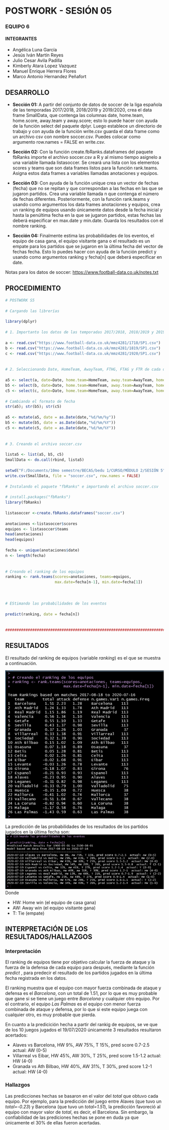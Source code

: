 # POSTWORK - SESIÓN 05
### EQUIPO 6
#### INTEGRANTES
- Angélica Luna García
- Jesús Iván Martín Reyes
- Julio Cesar Avila Padilla
- Kimberly Atara Lopez Vazquez
- Manuel Enrique Herrera Flores
- Marco Antonio Hernandez Peñafort

## DESARROLLO

- **Sección 01:** A partir del conjunto de datos de soccer de la liga española de las temporadas 2017/2018, 2018/2019 y 2019/2020, crea el data frame SmallData, que contenga las columnas date, home.team, home.score, away.team y away.score; esto lo puede hacer con ayuda de la función select del paquete dplyr. Luego establece un directorio de trabajo y con ayuda de la función write.csv guarda el data frame como un archivo csv con nombre soccer.csv. Puedes colocar como argumento row.names = FALSE en write.csv.

- **Sección 02:** Con la función create.fbRanks.dataframes del paquete fbRanks importe el archivo soccer.csv a R y al mismo tiempo asignelo a una variable llamada listasoccer. Se creará una lista con los elementos scores y teams que son data frames listos para la función rank.teams. Asigna estos data frames a variables llamadas anotaciones y equipos.

- **Sección 03:** Con ayuda de la función unique crea un vector de fechas (fecha) que no se repitan y que correspondan a las fechas en las que se jugaron partidos. Crea una variable llamada n que contenga el número de fechas diferentes. Posteriormente, con la función rank.teams y usando como argumentos los data frames anotaciones y equipos, crea un ranking de equipos usando únicamente datos desde la fecha inicial y hasta la penúltima fecha en la que se jugaron partidos, estas fechas las deberá especificar en max.date y min.date. Guarda los resultados con el nombre ranking.

- **Sección 04:** Finalmente estima las probabilidades de los eventos, el equipo de casa gana, el equipo visitante gana o el resultado es un empate para los partidos que se jugaron en la última fecha del vector de fechas fecha. Esto lo puedes hacer con ayuda de la función predict y usando como argumentos ranking y fecha[n] que deberá especificar en date.

Notas para los datos de soccer: https://www.football-data.co.uk/notes.txt

## PROCEDIMIENTO

```r
# POSTWORK S5

# Cargando las librerías

library(dplyr)

# 1. Importanto los datos de las temporadas 2017/2018, 2018/2019 y 2019/2020

a <- read.csv("https://www.football-data.co.uk/mmz4281/1718/SP1.csv")
b <- read.csv("https://www.football-data.co.uk/mmz4281/1819/SP1.csv")
c <- read.csv("https://www.football-data.co.uk/mmz4281/1920/SP1.csv")


# 2. Seleccionando Date, HomeTeam, AwayTeam, FTHG, FTAG y FTR de cada df

a5 <- select(a, date=Date, home.team=HomeTeam, away.team=AwayTeam, home.score=FTHG, away.score=FTAG)
b5 <- select(b, date=Date, home.team=HomeTeam, away.team=AwayTeam, home.score=FTHG, away.score=FTAG)
c5 <- select(c, date=Date, home.team=HomeTeam, away.team=AwayTeam, home.score=FTHG, away.score=FTAG)

# Cambiando el formato de fecha
str(a5); str(b5); str(c5)

a5 <- mutate(a5, date = as.Date(date,"%d/%m/%y"))
b5 <- mutate(b5, date = as.Date(date,"%d/%m/%Y"))
c5 <- mutate(c5, date = as.Date(date,"%d/%m/%Y"))


# 3. Creando el archivo soccer.csv

lista5 <- list(a5, b5, c5)
SmallData <- do.call(rbind, lista5)

setwd("F:/Documents/10mo semestre/BECAS/bedu 1/CURSO/MÓDULO 2/SESIÓN 5")
write.csv(SmallData, file = "soccer.csv", row.names = FALSE)

# Instalando el paquete "fbRanks" e importando el archivo soccer.csv

# install.packages("fbRanks")
library(fbRanks)

listasoccer <-create.fbRanks.dataframes("soccer.csv")

anotaciones <-listasoccer$scores
equipos <- listasoccer$teams
head(anotaciones)
head(equipos)

fecha <- unique(anotaciones$date)
n <- length(fecha)


# Creando el ranking de los equipos
ranking <- rank.teams(scores=anotaciones, teams=equipos,
                      max.date=fecha[n-1], min.date=fecha[1])



# EStimando las probabilidades de los eventos

predict(ranking, date = fecha[n])


#########################################################################################

```
## RESULTADOS
El resultado del ranking de equipos (variable *ranking*) es el que se muestra a continuación.

![ ](https://github.com/AvilaJulio/bedu-ds-equipo6/blob/main/Postwork%205/ranking%20de%20equipos.png)

La predicción de las probabilidades de los resultados de los partidos jugados en la última fecha son:
![ ](https://github.com/AvilaJulio/bedu-ds-equipo6/blob/main/Postwork%205/predicciones.png)
Donde 
- HW: Home win (el equipo de casa gana)
- AW: Away win (el equipo visitante gana)
- T: Tie (empate)

## INTERPRETACIÓN DE LOS RESULTADOS/HALLAZGOS
### Interpretación
El ranking de equipos tiene por objetivo calcular la fuerza de ataque y la fuerza de la defensa de cada equipo para después, mediante la función *predict* , para predecir el resultado de los partidos jugados en la última fecha registrada en los datos. 

El ranking muestra que el equipo con mayor fuerza combinada de ataque y defensa es el *Barcelona*, con un total de 1.51, por lo que es muy probable que gane si se tiene un juego entre *Barcelona* y cualquier otro equipo. Por el contrario, el equipo *Las Palmas* es el equipo con menor fuerza combinada de ataque y defensa, por lo que si este equipo juega con cualquier otro, es muy probable que pierda. 

En cuanto a la predicición hecha a partir del rankig de equipos, se ve que de los 10 juegos jugados el 19/07/2020 únicamente 3 resultados resultaron acertados:
- Alaves vs Barcelona, HW 9%, AW 75%, T 15%, pred score 0.7-2.5  actual: AW (0-5)
- Villarreal vs Eibar, HW 45%, AW 30%, T 25%, pred score 1.5-1.2  actual: HW (4-0)
- Granada vs Ath Bilbao, HW 40%, AW 31%, T 30%, pred score 1.2-1  actual: HW (4-0)
### Hallazgos
Las predicciones hechas se basaron en el valor del *total*  que obtuvo cada equipo. Por ejemplo, para la predicción del juego entre Alaves (que tuvo un *total=-0.23*) y Barcelona (que tuvo un *total=1.51*), la predicción favoreció al equipo con mayor valor de *total*, es decir, el Barcelona. Sin embargo, la confiabilidad de las prediciones hechas se pone en duda ya que únicamente el 30% de ellas fueron acertadas. 



